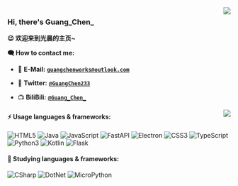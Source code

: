<a href="#">
  <img align="right" src="https://github-readme-stats.vercel.app/api?username=GuangChen2333&count_private=true&show_icons=true&bg_color=FFFFFF" />
</a>

### Hi, there's Guang_Chen_ 

**😉 欢迎来到光晨的主页~**

**🗨 How to contact me:**

- 📧 **E-Mail:** [**`guangchenworks@outlook.com`**](mailto:guangchenwors@outlook.com)

- 🐤 **Twitter:** [**`@GuangChen233`**](https://twitter.com/GuangChen233)

- 📺 **BiliBili:** [**`@Guang_Chen_`**](https://b23.tv/ynHTbIG)

<a href="#">
  <img align="right" src="https://github-readme-stats.vercel.app/api/top-langs/?username=GuangChen2333&count_private=true&show_icons=true&bg_color=FFFFFF&layout=compact&langs_count=6" />
</a>

#### ⚡ Usage languages & frameworks:

![HTML5](https://img.shields.io/badge/HTML5-E34F26?logo=html5&style=flat-square&logoColor=white)
![Java](https://img.shields.io/badge/Java-orange?style=flat-square&logo=OpenJDK&logoColor=white)
![JavaScript](https://img.shields.io/badge/JavaScript-F7DF1E?logo=javascript&style=flat-square&logoColor=black)
![FastAPI](https://img.shields.io/badge/FastAPI-009688?style=flat-square&logo=FastAPI&logoColor=white)
![Electron](https://img.shields.io/badge/Electron-47848F?style=flat-square&logo=Electron&logoColor=white)
![CSS3](https://img.shields.io/badge/CSS3-1572B6?logo=CSS3&style=flat-square&logoColor=white)
![TypeScript](https://img.shields.io/badge/TypeScript-3178C6?style=flat-square&logo=TypeScript&logoColor=white)
![Python3](https://img.shields.io/badge/Python3-3776AB?logo=Python&style=flat-square&logoColor=white)
![Kotlin](https://img.shields.io/badge/Kotilin-7F52FF?style=flat-square&logo=kotlin&logoColor=white)
![Flask](https://img.shields.io/badge/Flask-black?style=flat-square&logo=Flask&logoColor=white)

#### 🔰 Studying languages & frameworks:
![CSharp](https://img.shields.io/badge/CSharp-239120?style=flat-square&logo=C%20Sharp&logoColor=white)
![DotNet](https://img.shields.io/badge/.NET%20Framework-512BD4?style=flat-square&logo=.NET&logoColor=white)
![MicroPython](https://img.shields.io/badge/MicroPython-2B2728?style=flat-square&logo=MicroPython&logoColor=white)
